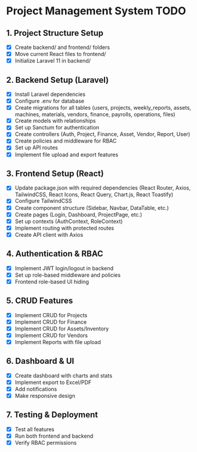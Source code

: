 # Project Management System TODO

## 1. Project Structure Setup
- [x] Create backend/ and frontend/ folders
- [x] Move current React files to frontend/
- [x] Initialize Laravel 11 in backend/

## 2. Backend Setup (Laravel)
- [x] Install Laravel dependencies
- [x] Configure .env for database
- [x] Create migrations for all tables (users, projects, weekly_reports, assets, machines, materials, vendors, finance, payrolls, operations, files)
- [x] Create models with relationships
- [x] Set up Sanctum for authentication
- [x] Create controllers (Auth, Project, Finance, Asset, Vendor, Report, User)
- [x] Create policies and middleware for RBAC
- [x] Set up API routes
- [x] Implement file upload and export features

## 3. Frontend Setup (React)
- [x] Update package.json with required dependencies (React Router, Axios, TailwindCSS, React Icons, React Query, Chart.js, React Toastify)
- [x] Configure TailwindCSS
- [x] Create component structure (Sidebar, Navbar, DataTable, etc.)
- [x] Create pages (Login, Dashboard, ProjectPage, etc.)
- [x] Set up contexts (AuthContext, RoleContext)
- [x] Implement routing with protected routes
- [x] Create API client with Axios

## 4. Authentication & RBAC
- [x] Implement JWT login/logout in backend
- [x] Set up role-based middleware and policies
- [x] Frontend role-based UI hiding

## 5. CRUD Features
- [x] Implement CRUD for Projects
- [x] Implement CRUD for Finance
- [x] Implement CRUD for Assets/Inventory
- [x] Implement CRUD for Vendors
- [x] Implement Reports with file upload

## 6. Dashboard & UI
- [x] Create dashboard with charts and stats
- [x] Implement export to Excel/PDF
- [x] Add notifications
- [x] Make responsive design

## 7. Testing & Deployment
- [x] Test all features
- [x] Run both frontend and backend
- [x] Verify RBAC permissions
